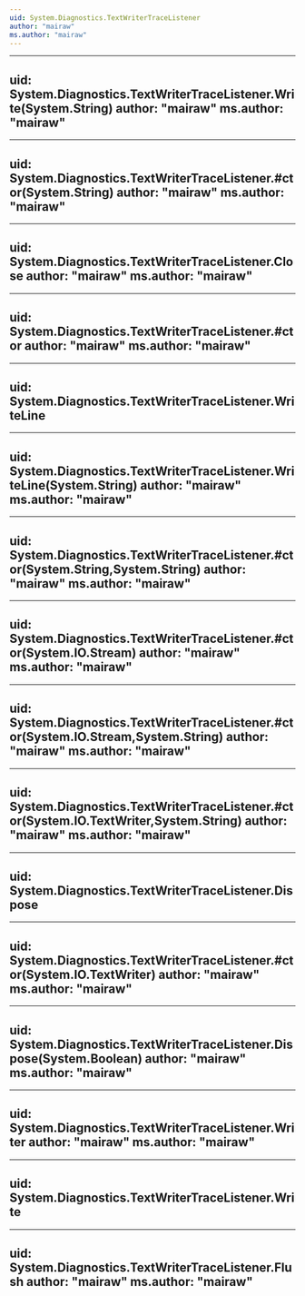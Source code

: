 ```yaml
---
uid: System.Diagnostics.TextWriterTraceListener
author: "mairaw"
ms.author: "mairaw"
---
```


---
uid: System.Diagnostics.TextWriterTraceListener.Write(System.String)
author: "mairaw"
ms.author: "mairaw"
---

---
uid: System.Diagnostics.TextWriterTraceListener.#ctor(System.String)
author: "mairaw"
ms.author: "mairaw"
---

---
uid: System.Diagnostics.TextWriterTraceListener.Close
author: "mairaw"
ms.author: "mairaw"
---

---
uid: System.Diagnostics.TextWriterTraceListener.#ctor
author: "mairaw"
ms.author: "mairaw"
---

---
uid: System.Diagnostics.TextWriterTraceListener.WriteLine
---

---
uid: System.Diagnostics.TextWriterTraceListener.WriteLine(System.String)
author: "mairaw"
ms.author: "mairaw"
---

---
uid: System.Diagnostics.TextWriterTraceListener.#ctor(System.String,System.String)
author: "mairaw"
ms.author: "mairaw"
---

---
uid: System.Diagnostics.TextWriterTraceListener.#ctor(System.IO.Stream)
author: "mairaw"
ms.author: "mairaw"
---

---
uid: System.Diagnostics.TextWriterTraceListener.#ctor(System.IO.Stream,System.String)
author: "mairaw"
ms.author: "mairaw"
---

---
uid: System.Diagnostics.TextWriterTraceListener.#ctor(System.IO.TextWriter,System.String)
author: "mairaw"
ms.author: "mairaw"
---

---
uid: System.Diagnostics.TextWriterTraceListener.Dispose
---

---
uid: System.Diagnostics.TextWriterTraceListener.#ctor(System.IO.TextWriter)
author: "mairaw"
ms.author: "mairaw"
---

---
uid: System.Diagnostics.TextWriterTraceListener.Dispose(System.Boolean)
author: "mairaw"
ms.author: "mairaw"
---

---
uid: System.Diagnostics.TextWriterTraceListener.Writer
author: "mairaw"
ms.author: "mairaw"
---

---
uid: System.Diagnostics.TextWriterTraceListener.Write
---

---
uid: System.Diagnostics.TextWriterTraceListener.Flush
author: "mairaw"
ms.author: "mairaw"
---
